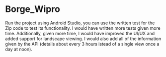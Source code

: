 # Borge_Wipro
Run the project using Android Studio, you can use the written test for the Zip code to test its functionality. 
I would have written more tests given more time. Additionally, given more time, I would have improved the UI/UX 
and added support for landscape viewing. I would also add all of the information given by the API (details about every
3 hours istead of a single view once a day at noon).
